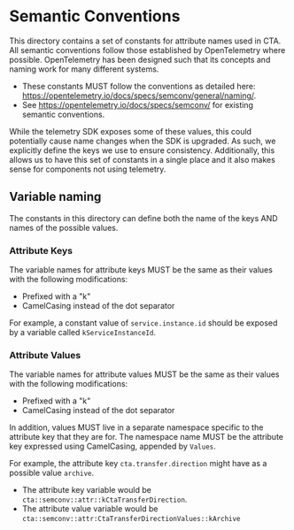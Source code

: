 # Semantic Conventions

This directory contains a set of constants for attribute names used in CTA.
All semantic conventions follow those established by OpenTelemetry where possible. OpenTelemetry has been designed such that its concepts and naming work for many different systems.

- These constants MUST follow the conventions as detailed here: <https://opentelemetry.io/docs/specs/semconv/general/naming/>.
- See <https://opentelemetry.io/docs/specs/semconv/> for existing semantic conventions.

While the telemetry SDK exposes some of these values, this could potentially cause name changes when the SDK is upgraded. As such, we explicitly define the keys we use to ensure consistency.
Additionally, this allows us to have this set of constants in a single place and it also makes sense for components not using telemetry.

## Variable naming

The constants in this directory can define both the name of the keys AND names of the possible values.

### Attribute Keys

The variable names for attribute keys MUST be the same as their values with the following modifications:

- Prefixed with a "k"
- CamelCasing instead of the dot separator

For example, a constant value of `service.instance.id` should be exposed by a variable called `kServiceInstanceId`.

### Attribute Values

The variable names for attribute values MUST be the same as their values with the following modifications:

- Prefixed with a "k"
- CamelCasing instead of the dot separator

In addition, values MUST live in a separate namespace specific to the attribute key that they are for.
The namespace name MUST be the attribute key expressed using CamelCasing, appended by `Values`.

For example, the attribute key `cta.transfer.direction` might have as a possible value `archive`.

- The attribute key variable would be `cta::semconv::attr::kCtaTransferDirection`.
- The attribute value variable would be `cta::semconv::attr:CtaTransferDirectionValues::kArchive`

